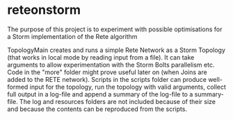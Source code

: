 reteonstorm
===========

The purpose of this project is to experiment with possible optimisations for a Storm implementation of the Rete algorithm

TopologyMain creates and runs a simple Rete Network as a Storm Topology (that works in local mode by reading input from a file).
It can take arguments to allow experimentation with the Storm Bolts parallelism etc.
Code in the "more" folder might prove useful later on (when Joins are added to the RETE network). 
Scripts in the scripts folder can produce well-formed input for the topology, run the topology with valid arguments, collect full output in a log-file and append a summary of the log-file to a summary-file. 
The log and resources folders are not included because of their size and because the contents can be reproduced from the scripts.
